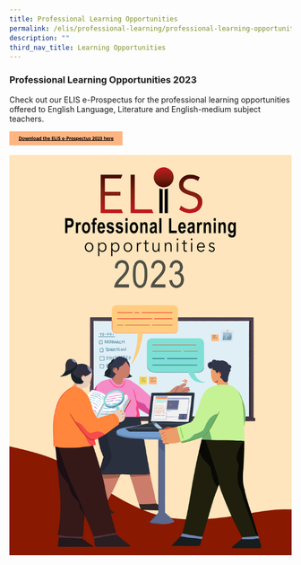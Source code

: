 ```yaml
---
title: Professional Learning Opportunities
permalink: /elis/professional-learning/professional-learning-opportunities/
description: ""
third_nav_title: Learning Opportunities
---
```

### Professional Learning Opportunities 2023

Check out our ELIS e-Prospectus for the professional learning opportunities offered to English Language, Literature and English-medium subject teachers.


<p><a href="">
<img src="/images/e-prospectus.png" style="width:40%">
</a></p>

![](/images/elis-cover-page_final-version-1.jpg)